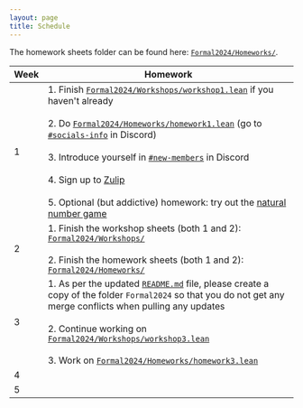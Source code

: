 ```yaml
---
layout: page
title: Schedule
---
```


The homework sheets folder can be found here: [`Formal2024/Homeworks/`](https://github.com/glams-lean-2024/formal-2024/tree/main/Formal2024/Homeworks).

| Week | Homework |
|------|----------|
| 1    | 1. Finish [`Formal2024/Workshops/workshop1.lean`](https://github.com/glams-lean-2024/formal-2024/tree/main/Formal2024/Workshops/workshop1.lean) if you haven't already <br><br> 2. Do [`Formal2024/Homeworks/homework1.lean`](https://github.com/glams-lean-2024/formal-2024/tree/main/Formal2024/Homeworks/homework1.lean) (go to [`#socials-info`](https://discord.com/channels/1197178329690800128/1200559891488710766) in Discord) <br><br> 3. Introduce yourself in [`#new-members`](https://discord.com/channels/1197178329690800128/1197559433182589059) in Discord <br><br> 4. Sign up to [Zulip](https://leanprover.zulipchat.com/) <br><br> 5. Optional (but addictive) homework: try out the [natural number game](https://adam.math.hhu.de/#/g/leanprover-community/nng4) |
| 2    | 1. Finish the workshop sheets (both 1 and 2): [`Formal2024/Workshops/`](https://github.com/glams-lean-2024/formal-2024/tree/main/Formal2024/Workshops) <br><br> 2. Finish the homework sheets (both 1 and 2): [`Formal2024/Homeworks/`](https://github.com/glams-lean-2024/formal-2024/tree/main/Formal2024/Homeworks) |
| 3    | 1. As per the updated [`README.md`](https://github.com/glams-lean-2024/formal-2024/blob/main/README.md#working-on-the-repository) file, please create a copy of the folder `Formal2024` so that you do not get any merge conflicts when pulling any updates <br><br> 2. Continue working on [`Formal2024/Workshops/workshop3.lean`](https://github.com/glams-lean-2024/formal-2024/tree/main/Formal2024/Workshops/workshop3.lean) <br><br> 3. Work on [`Formal2024/Homeworks/homework3.lean`](https://github.com/glams-lean-2024/formal-2024/tree/main/Formal2024/Homeworks/homework3.lean) |
| 4    | |
| 5    | |
